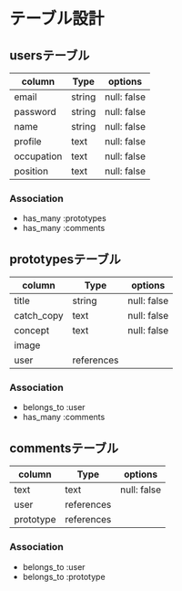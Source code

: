 # テーブル設計

## usersテーブル

|column    |Type  |options    |
|----------|------|-----------|
|email     |string|null: false|
|password  |string|null: false|
|name      |string|null: false|
|profile   |text  |null: false|
|occupation|text  |null: false|
|position  |text  |null: false|

### Association

- has_many :prototypes
- has_many :comments

## prototypesテーブル

|column    |Type      |options    |
|----------|----------|-----------|
|title     |string    |null: false|
|catch_copy|text      |null: false|
|concept   |text      |null: false|
|image     |          |           |
|user      |references|           |

### Association

- belongs_to :user
- has_many   :comments

## commentsテーブル

|column    |Type      |options    |
|----------|----------|-----------|
|text      |text      |null: false|
|user      |references|           |
|prototype |references|           |

### Association

- belongs_to :user
- belongs_to :prototype
